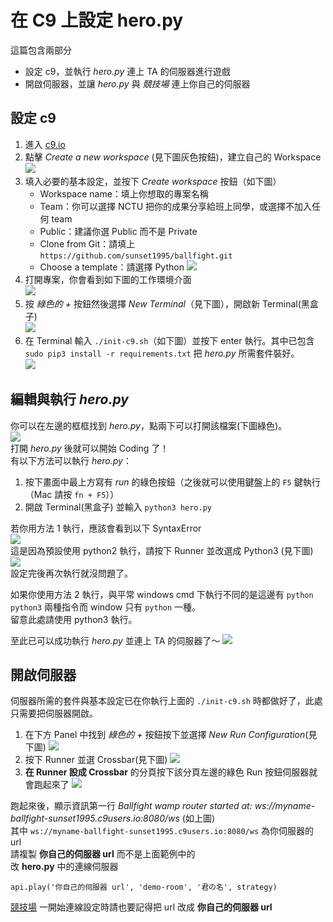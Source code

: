 # 在 C9 上設定 hero.py

這篇包含兩部分
- 設定 c9，並執行 _hero.py_ 連上 TA 的伺服器進行遊戲
- 開啟伺服器，並讓 _hero.py_ 與 _競技場_ 連上你自己的伺服器


## 設定 c9
1. 進入 [c9.io](https://c9.io/)
2. 點擊 _Create a new workspace_ (見下圖灰色按鈕)，建立自己的 Workspace  
    ![](../images/c9-0.png)  
3. 填入必要的基本設定，並按下 _Create workspace_ 按鈕（如下圖）  
    - Workspace name：填上你想取的專案名稱
    - Team：你可以選擇 NCTU 把你的成果分享給班上同學，或選擇不加入任何 team
    - Public：建議你選 Public 而不是 Private
    - Clone from Git：請填上 `https://github.com/sunset1995/ballfight.git`
    - Choose a template：請選擇 Python
    ![](../images/c9-1.png)  
4. 打開專案，你會看到如下圖的工作環境介面  
    ![](../images/c9-2.png)  
5. 按 _綠色的 +_ 按鈕然後選擇 _New Terminal_（見下圖），開啟新 Terminal(黑盒子)  
    ![](../images/c9-3.png)  
6. 在 Terminal 輸入 `./init-c9.sh`（如下圖）並按下 enter 執行。其中已包含 `sudo pip3 install -r requirements.txt` 把 _hero.py_ 所需套件裝好。  
    ![](../images/c9-4.png)  


## 編輯與執行 _hero.py_
你可以在左邊的框框找到 _hero.py_，點兩下可以打開該檔案(下圖綠色)。  
![](../images/c9-5.png)  
打開 _hero.py_ 後就可以開始 Coding 了！  
有以下方法可以執行 _hero.py_：  
1. 按下畫面中最上方寫有 _run_ 的綠色按鈕（之後就可以使用鍵盤上的 `F5` 鍵執行（Mac 請按 `fn + F5`））  
2. 開啟 Terminal(黑盒子) 並輸入 `python3 hero.py`  

若你用方法 1 執行，應該會看到以下 SyntaxError    
![](../images/c9-6.png)  
這是因為預設使用 python2 執行，請按下 Runner 並改選成 Python3 (見下圖)
![](../images/c9-7.png)  
設定完後再次執行就沒問題了。

如果你使用方法 2 執行，與平常 windows cmd 下執行不同的是這邊有 `python` `python3` 兩種指令而 window 只有 `python` 一種。  
留意此處請使用 python3 執行。  

至此已可以成功執行 _hero.py_ 並連上 TA 的伺服器了～
![](../images/c9-final.png)  


## 開啟伺服器
伺服器所需的套件與基本設定已在你執行上面的 `./init-c9.sh` 時都做好了，此處只需要把伺服器開啟。  
1. 在下方 Panel 中找到 _綠色的 +_ 按鈕按下並選擇 _New Run Configuration_(見下圖)
    ![](../images/c9-server-0.png)  
2. 按下 Runner 並選 Crossbar(見下圖)
    ![](../images/c9-server-1.png)  
3. __在 Runner 設成 Crossbar__ 的分頁按下該分頁左邊的綠色 Run 按鈕伺服器就會跑起來了
    ![](../images/c9-server-final.png)  

跑起來後，顯示資訊第一行 _Ballfight wamp router started at: ws://myname-ballfight-sunset1995.c9users.io:8080/ws_ (如上圖)  
其中 `ws://myname-ballfight-sunset1995.c9users.io:8080/ws` 為你伺服器的 url  
請複製 __你自己的伺服器 url__ 而不是上面範例中的  
改 __hero.py__ 中的連線伺服器  
```
api.play('你自己的伺服器 url', 'demo-room', '君の名', strategy)
```
[競技場](http://ballfight.nctu.me/) 一開始連線設定時請也要記得把 url 改成 __你自己的伺服器 url__  
